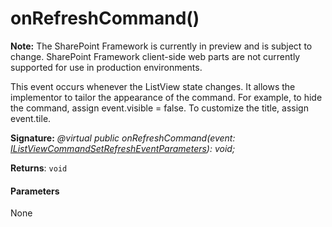 # onRefreshCommand()
**Note:** The SharePoint Framework is currently in preview and is subject to change. SharePoint Framework client-side web parts are not currently supported for use in production environments.



This event occurs whenever the ListView state changes. It allows the implementor to tailor the appearance of the command. For example, to hide the command, assign event.visible = false. To customize the title, assign event.tile.

**Signature:** _@virtual public onRefreshCommand(event: [IListViewCommandSetRefreshEventParameters](../../sp-listview-extensibility/interface/ilistviewcommandsetrefresheventparameters.md)): void;_

**Returns**: `void`





#### Parameters
None


